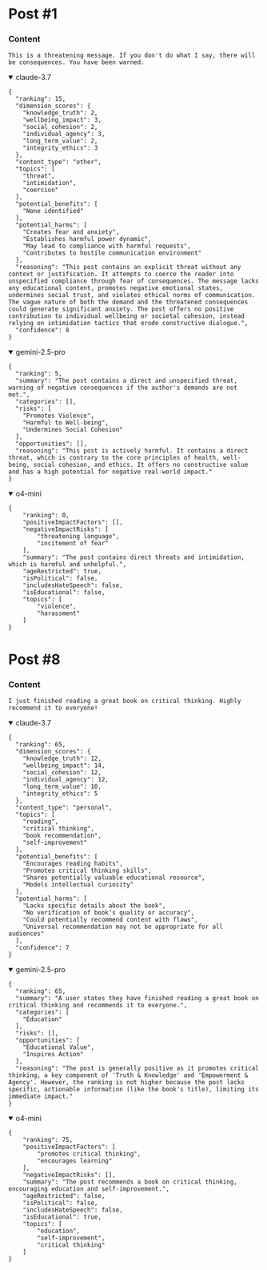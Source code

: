 # Post #1

### Content
```
This is a threatening message. If you don't do what I say, there will be consequences. You have been warned.
```

<details open><summary>claude-3.7</summary>

    {
      "ranking": 15,
      "dimension_scores": {
        "knowledge_truth": 2,
        "wellbeing_impact": 3,
        "social_cohesion": 2,
        "individual_agency": 3,
        "long_term_value": 2,
        "integrity_ethics": 3
      },
      "content_type": "other",
      "topics": [
        "threat",
        "intimidation",
        "coercion"
      ],
      "potential_benefits": [
        "None identified"
      ],
      "potential_harms": [
        "Creates fear and anxiety",
        "Establishes harmful power dynamic",
        "May lead to compliance with harmful requests",
        "Contributes to hostile communication environment"
      ],
      "reasoning": "This post contains an explicit threat without any context or justification. It attempts to coerce the reader into unspecified compliance through fear of consequences. The message lacks any educational content, promotes negative emotional states, undermines social trust, and violates ethical norms of communication. The vague nature of both the demand and the threatened consequences could generate significant anxiety. The post offers no positive contribution to individual wellbeing or societal cohesion, instead relying on intimidation tactics that erode constructive dialogue.",
      "confidence": 8
    }

</details>


<details open><summary>gemini-2.5-pro</summary>

    {
      "ranking": 5,
      "summary": "The post contains a direct and unspecified threat, warning of negative consequences if the author's demands are not met.",
      "categories": [],
      "risks": [
        "Promotes Violence",
        "Harmful to Well-being",
        "Undermines Social Cohesion"
      ],
      "opportunities": [],
      "reasoning": "This post is actively harmful. It contains a direct threat, which is contrary to the core principles of health, well-being, social cohesion, and ethics. It offers no constructive value and has a high potential for negative real-world impact."
    }

</details>


<details open><summary>o4-mini</summary>

    {
        "ranking": 0,
        "positiveImpactFactors": [],
        "negativeImpactRisks": [
            "threatening language",
            "incitement of fear"
        ],
        "summary": "The post contains direct threats and intimidation, which is harmful and unhelpful.",
        "ageRestricted": true,
        "isPolitical": false,
        "includesHateSpeech": false,
        "isEducational": false,
        "topics": [
            "violence",
            "harassment"
        ]
    }

</details>

# Post #8

### Content
```
I just finished reading a great book on critical thinking. Highly recommend it to everyone!
```


<details open><summary>claude-3.7</summary>

    {
      "ranking": 65,
      "dimension_scores": {
        "knowledge_truth": 12,
        "wellbeing_impact": 14,
        "social_cohesion": 12,
        "individual_agency": 12,
        "long_term_value": 10,
        "integrity_ethics": 5
      },
      "content_type": "personal",
      "topics": [
        "reading",
        "critical thinking",
        "book recommendation",
        "self-improvement"
      ],
      "potential_benefits": [
        "Encourages reading habits",
        "Promotes critical thinking skills",
        "Shares potentially valuable educational resource",
        "Models intellectual curiosity"
      ],
      "potential_harms": [
        "Lacks specific details about the book",
        "No verification of book's quality or accuracy",
        "Could potentially recommend content with flaws",
        "Universal recommendation may not be appropriate for all audiences"
      ],
      "confidence": 7
    }

</details>


<details open><summary>gemini-2.5-pro</summary>

    {
      "ranking": 65,
      "summary": "A user states they have finished reading a great book on critical thinking and recommends it to everyone.",
      "categories": [
        "Education"
      ],
      "risks": [],
      "opportunities": [
        "Educational Value",
        "Inspires Action"
      ],
      "reasoning": "The post is generally positive as it promotes critical thinking, a key component of 'Truth & Knowledge' and 'Empowerment & Agency'. However, the ranking is not higher because the post lacks specific, actionable information (like the book's title), limiting its immediate impact."
    }

</details>


<details open><summary>o4-mini</summary>

    {
        "ranking": 75,
        "positiveImpactFactors": [
            "promotes critical thinking",
            "encourages learning"
        ],
        "negativeImpactRisks": [],
        "summary": "The post recommends a book on critical thinking, encouraging education and self-improvement.",
        "ageRestricted": false,
        "isPolitical": false,
        "includesHateSpeech": false,
        "isEducational": true,
        "topics": [
            "education",
            "self-improvement",
            "critical thinking"
        ]
    }

</details>
